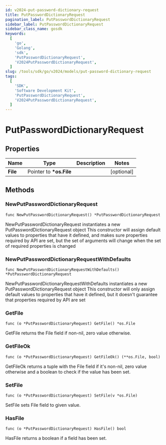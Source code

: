 ```yaml
---
id: v2024-put-password-dictionary-request
title: PutPasswordDictionaryRequest
pagination_label: PutPasswordDictionaryRequest
sidebar_label: PutPasswordDictionaryRequest
sidebar_class_name: gosdk
keywords:
  [
    'go',
    'Golang',
    'sdk',
    'PutPasswordDictionaryRequest',
    'V2024PutPasswordDictionaryRequest',
  ]
slug: /tools/sdk/go/v2024/models/put-password-dictionary-request
tags:
  [
    'SDK',
    'Software Development Kit',
    'PutPasswordDictionaryRequest',
    'V2024PutPasswordDictionaryRequest',
  ]
---
```


# PutPasswordDictionaryRequest

## Properties

| Name     | Type                     | Description | Notes      |
| -------- | ------------------------ | ----------- | ---------- |
| **File** | Pointer to **\*os.File** |             | [optional] |

## Methods

### NewPutPasswordDictionaryRequest

`func NewPutPasswordDictionaryRequest() *PutPasswordDictionaryRequest`

NewPutPasswordDictionaryRequest instantiates a new PutPasswordDictionaryRequest object This constructor will assign default values to properties that have it defined, and makes sure properties required by API are set, but the set of arguments will change when the set of required properties is changed

### NewPutPasswordDictionaryRequestWithDefaults

`func NewPutPasswordDictionaryRequestWithDefaults() *PutPasswordDictionaryRequest`

NewPutPasswordDictionaryRequestWithDefaults instantiates a new PutPasswordDictionaryRequest object This constructor will only assign default values to properties that have it defined, but it doesn't guarantee that properties required by API are set

### GetFile

`func (o *PutPasswordDictionaryRequest) GetFile() *os.File`

GetFile returns the File field if non-nil, zero value otherwise.

### GetFileOk

`func (o *PutPasswordDictionaryRequest) GetFileOk() (**os.File, bool)`

GetFileOk returns a tuple with the File field if it's non-nil, zero value otherwise and a boolean to check if the value has been set.

### SetFile

`func (o *PutPasswordDictionaryRequest) SetFile(v *os.File)`

SetFile sets File field to given value.

### HasFile

`func (o *PutPasswordDictionaryRequest) HasFile() bool`

HasFile returns a boolean if a field has been set.

